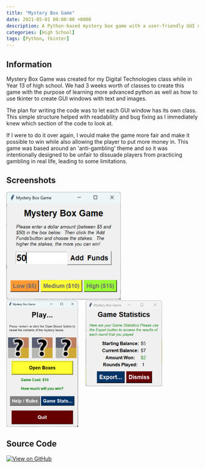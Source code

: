 ```yaml
---
title: "Mystery Box Game"
date: 2021-05-01 00:00:00 +0800
description: A Python-based mystery box game with a user-friendly GUI using Tkinter.
categories: [High School]
tags: [Python, tkinter]
---
```


## Information
Mystery Box Game was created for my Digital Technologies class while in Year 13 of high school. We had 3 weeks worth of classes to create this game with the purpose of learning more advanced python as well as how to use tkinter to create GUI windows with text and images.

The plan for writing the code was to let each GUI window has its own class. This simple structure helped with readability and bug fixing as I immediately knew which section of the code to look at.

If I were to do it over again, I would make the game more fair and make it possible to win while also allowing the player to put more money in. This game was based around an 'anti-gambling' theme and so it was intentionally designed to be unfair to dissuade players from practicing gambling in real life, leading to some limitations.

## Screenshots

<div style="float: left; margin-right: 20px;">
    <img src="screenshots/start.png" alt="Start screen of the game" style="max-width: 300px; max-height: 330px;">
</div>
<div style="float: left; margin-right: 20px;">
    <img src="screenshots/game.png" alt="Gameplay screenshot" style="max-width: 200px; max-height: 330px;">
</div>
<div style="float: left;">
    <img src="screenshots/stats.png" alt="Statistics screen" style="max-width: 200px; max-height: 330px;">
</div>
<div style="clear: both;"></div>

## Source Code
[![View on GitHub](https://img.shields.io/badge/GitHub-View_repository-blue?style=for-the-badge&logo=github)](https://github.com/IssacMathai/MysteryBoxGame)